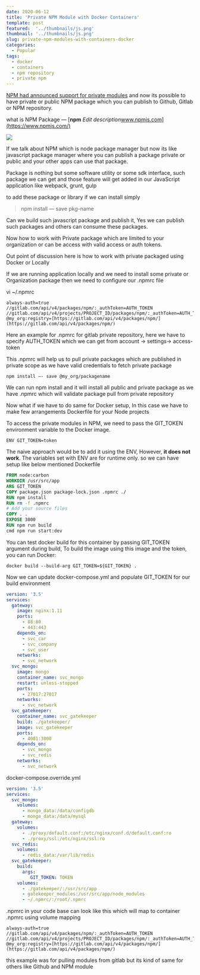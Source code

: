 ```yaml
---
date: 2020-06-12
title: 'Private NPM Module with Docker Containers'
template: post
featured:  '../thumbnails/js.png'
thumbnail: '../thumbnails/js.png'
slug: private-npm-modules-with-containers-docker
categories:
  - Popular
tags:
  - docker
  - containers
  - npm repository
  - private npm
---
```

[NPM had announced support for private modules](https://www.npmjs.com/private-modules) and now its possible to have private or public NPM package which you can publish to Github, Gitlab or NPM repository.

what is NPM Package —
[**npm**
*Edit description*www.npmjs.com](https://www.npmjs.com/)

![](https://miro.medium.com/max/1000/1*UeEYblRp1c4ozhcLqzHM0w.png)

If we talk about NPM which is node package manager but now its like javascript package manager where you can publish a package private or public and your other apps can use that package.

Package is nothing but some software utility or some sdk interface, such package we can get and those feature will get added in our JavaScript application like webpack, grunt, gulp

to add these package or library if we can install simply
> npm install — save pkg-name

Can we build such javascript package and publish it, Yes we can publish such packages and others can consume these packages.

Now how to work with Private package which are limited to your organization or can be access with valid access or auth tokens.

Out point of discussion here is how to work with private packaged using Docker or Locally

If we are running application locally and we need to install some private or Organization package then we need to configure our .npmrc file

vi ~/.npmrc

    always-auth=true
    //gitlab.com/api/v4/packages/npm/:_authToken=AUTH_TOKEN
    //gitlab.com/api/v4/projects/PROJECT_ID/packages/npm/:_authToken=AUTH_TOKEN
    @my_org:registry=[https://gitlab.com/api/v4/packages/npm/](https://gitlab.com/api/v4/packages/npm/)

Here an example for .npmrc for gitlab private repository, here we have to specify AUTH_TOKEN which we can get from account -> settings-> access-token

This .npmrc will help us to pull private packages which are published in private scope as we have valid credentials to fetch private package

    npm install —- save @my_org/packagename

We can run npm install and it will install all public and private package as we have .npmrc which will validate package pull from private repository

Now what if we have to do same for Docker setup, In this case we have to make few arrangements Dockerfile for your Node projects

To access the private modules in NPM, we need to pass the GIT_TOKEN environment variable to the Docker image.

    ENV GIT_TOKEN=token

The naive approach would be to add it using the ENV, However, **it does not work**. The variables set with ENV are for runtime only. so we can have setup like below mentioned Dockerfile

```dockerfile
FROM node:carbon
WORKDIR /usr/src/app
ARG GIT_TOKEN
COPY package.json package-lock.json .npmrc ./
RUN npm install
RUN rm -f .npmrc
# Add your source files
COPY . .
EXPOSE 3000
RUN npm run build
cmd npm run start:dev
```

You can test docker build for this container by passing GIT_TOKEN argument during build, To build the image using this image and the token, you can run Docker:

    docker build --build-arg GIT_TOKEN=${GIT_TOKEN} .

Now we can update docker-compose.yml and populate GIT_TOKEN for our build environment
```yml
version: '3.5'
services:
  gateway:
    image: nginx:1.11
    ports:
      - 88:80
      - 443:443
    depends_on:
      - svc_car
      - svc_company
      - svc_user
    networks:
      - svc_network
  svc_mongo:
    image: mongo
    container_name: svc_mongo
    restart: unless-stopped
    ports:
      - 27017:27017
    networks:
      - svc_network
  svc_gatekeeper:
    container_name: svc_gatekeeper
    build: ./gatekeeper/
    image: svc_gatekeeper
    ports:
      - 4001:3000
    depends_on:
      - svc_mongo
      - svc_redis
    networks:
      - svc_network
```

docker-compose.override.yml
```yml
version: '3.5'
services:
  svc_mongo:
    volumes:
      - mongo_data:/data/configdb
      - mongo_data:/data/mysql
  gateway:
    volumes:
      - ./proxy/default.conf:/etc/nginx/conf.d/default.conf:ro
      - ./proxy/ssl:/etc/nginx/ssl:ro
  svc_redis:
    volumes:
      - redis_data:/var/lib/redis
  svc_gatekeeper:
    build:
      args:
         GIT_TOKEN: TOKEN 
    volumes:
      - ./gatekeeper/:/usr/src/app
      - gatekeeper_modules:/usr/src/app/node_modules
      - ~/.npmrc/:/root/.npmrc
```      

.npmrc in your code base can look like this which will map to container .npmrc using volume mapping

    always-auth=true
    //gitlab.com/api/v4/packages/npm/:_authToken=AUTH_TOKEN
    //gitlab.com/api/v4/projects/PROJECT_ID/packages/npm/:_authToken=AUTH_TOKEN
    @my_org:registry=[https://gitlab.com/api/v4/packages/npm/](https://gitlab.com/api/v4/packages/npm/)

this example was for pulling modules from gitlab but its kind of same for others like Github and NPM module    
